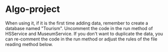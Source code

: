 # Algo-project
When using it, if it is the first time adding data, remember to create a database named "Tourism". Uncomment the code in the run method of HSService and MuseumService. If you don't want to duplicate the data, you can re-comment the code in the run method or adjust the rules of the file reading method below.
